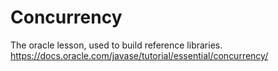 # Concurrency
The oracle lesson, used to build reference libraries.
https://docs.oracle.com/javase/tutorial/essential/concurrency/
